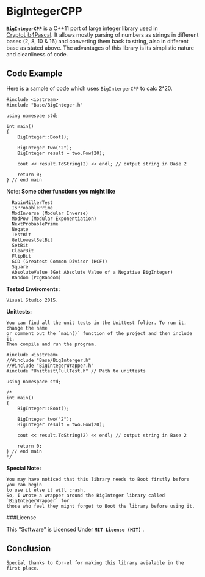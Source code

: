 BigIntegerCPP
====

 **`BigIntegerCPP`** is a C++11 port of large integer library used in [CryptoLib4Pascal](https://github.com/xor-el/CryptoLib4Pascal). It allows 
mostly parsing of numbers as strings in different bases (2, 8, 10 & 16) and converting them back to string, also in different base as stated above. The advantages of this library is its simplistic nature and cleanliness of code.
  

Code Example
------------

Here is a sample of code which uses `BigIntergerCPP` to calc 2^20.
    

	#include <iostream>
	#include "Base/BigInteger.h"
	
	using namespae std;

	int main()
	{
		BigInteger::Boot();
		
		BigInteger two("2");
		BigInteger result = two.Pow(20);

		cout << result.ToString(2) << endl; // output string in Base 2

	    return 0;
	} // end main


Note:
**Some other functions you might like**

  	
	  RabinMillerTest
	  IsProbablePrime
	  ModInverse (Modular Inverse)
	  ModPow (Modular Exponentiation)
	  NextProbablePrime
	  Negate
	  TestBit
	  GetLowestSetBit
	  SetBit
	  ClearBit
	  FlipBit
	  GCD (Greatest Common Divisor (HCF)) 
      Square 
      AbsoluteValue (Get Absolute Value of a Negative BigInteger)
      Random (PcgRandom)



**Tested Enviroments:**
     
    Visual Studio 2015.


**Unittests:**
     
    You can find all the unit tests in the Unittest folder. To run it, change the name
	or comment out the `main()` function of the project and then include it. 
	Then compile and run the program.
	
	#include <iostream>
	//#include "Base/BigInterger.h"
	//#include "BigIntegerWrapper.h"
	#include "Unittest\FullTest.h" // Path to unittests
	
	using namespace std;
	
	/*
	int main()
	{
		BigInteger::Boot();
		
		BigInteger two("2");
		BigInteger result = two.Pow(20);

		cout << result.ToString(2) << endl; // output string in Base 2

	    return 0;
	} // end main
	*/

**Special Note:**
     
    You may have noticed that this library needs to Boot firstly before you can begin
	to use it else it will crash. 
	So, I wrote a wrapper around the BigInteger library called `BigIntegerWrapper` for
	those who feel they might forget to Boot the library before using it.

###License

This "Software" is Licensed Under  **`MIT License (MIT)`** .
    

Conclusion
--------------------------------------------------

    Special thanks to Xor-el for making this library avialable in the first place.
